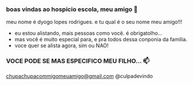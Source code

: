 ### boas vindas ao hospicio escola, meu amigo 💙

meu nome é dyogo lopes rodrigues. e tu qual é o seu nome meu amigo!!!

- eu estou alistando, mais pessoas como você. é obrigatolho...
- mas você é muito especial para, e pra todos dessa conponia da familia.
- voce quer se alista agora, sim ou NAO!


### VOCE PODE SE MAS ESPECIFICO MEU FILHO... 📫

chupachupacommigomeuamigo@gmail.com
@culpadevindo



